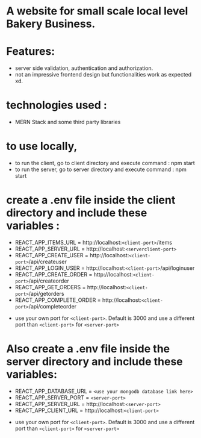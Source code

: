 # A website for small scale local level Bakery Business.
# Features:
- server side validation, authentication and authorization.
- not an impressive frontend design but functionalities work as expected xd.

# technologies used : 
- MERN Stack and some third party libraries 


# to use locally,
- to run the client, go to client directory and execute command : npm start
- to run the server, go to server directory and execute command : npm start


# create a .env file inside the client directory and include these variables : 
- REACT_APP_ITEMS_URL = http://localhost:`<client-port>`/items
- REACT_APP_SERVER_URL = http://localhost:`<serverclient-port>`
- REACT_APP_CREATE_USER = http://localhost:`<client-port>`/api/createuser
- REACT_APP_LOGIN_USER = http://localhost:`<client-port>`/api/loginuser
- REACT_APP_CREATE_ORDER = http://localhost:`<client-port>`/api/createorder
- REACT_APP_GET_ORDERS = http://localhost:`<client-port>`/api/getorders
- REACT_APP_COMPLETE_ORDER = http://localhost:`<client-port>`/api/completeorder
* use your own port for `<client-port>`. Default is 3000 and use a different port than  `<client-port>` for `<server-port>`


# Also create a .env file inside the server directory and include these variables:
- REACT_APP_DATABASE_URL = `<use your mongodb database link here>`
- REACT_APP_SERVER_PORT = `<server-port>`
- REACT_APP_SERVER_URL = http://localhost:`<server-port>`
- REACT_APP_CLIENT_URL = http://localhost:`<client-port>`
* use your own port for `<client-port>`. Default is 3000 and use a different port than  `<client-port>` for `<server-port>`